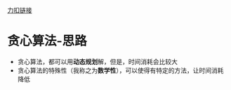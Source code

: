 [力扣链接](https://labuladong.gitbook.io/algo/dong-tai-gui-hua-xi-lie/1.4-tan-xin-lei-xing-wen-ti/tiao-yue-you-xi)

# 贪心算法-思路

- 贪心算法，都可以用**动态规划**解，但是，时间消耗会比较大
- 贪心算法的特殊性（我称之为**数学性**），可以使得有特定的方法，让时间消耗降低